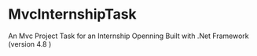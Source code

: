 # MvcInternshipTask
An Mvc Project Task for an Internship Openning
Built with .Net Framework (version 4.8 )
